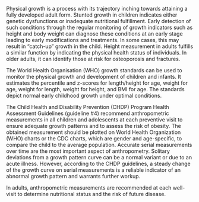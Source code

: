 Physical growth is a process with its trajectory inching towards attaining a fully developed adult form. Stunted growth in children indicates either genetic dysfunctions or inadequate nutritional fulfillment. Early detection of such conditions through the regular monitoring of growth indicators such as height and body weight can diagnose these conditions at an early stage leading to early modifications and treatments. In some cases, this may result in “catch-up” growth in the child. Height measurement in adults fulfills a similar function by indicating the physical health status of individuals. In older adults, it can identify those at risk for osteoporosis and fractures.

The World Health Organisation (WHO) growth standards can be used to monitor the physical growth and development of children and infants. It estimates the percentile and z-scores for length/height for age, weight for age, weight for length, weight for height, and BMI for age. The standards depict normal early childhood growth under optimal conditions.

The Child Health and Disability Prevention (CHDP) Program Health Assessment Guidelines (guideline #4) recommend anthropometric measurements in all children and adolescents at each preventive visit to ensure adequate growth patterns and to assess the risk of obesity. The obtained measurement should be plotted on World Health Organization (WHO) charts or the CDC charts, which are gender and age-specific, to compare the child to the average population. Accurate serial measurements over time are the most important aspect of anthropometry. Solitary deviations from a growth pattern curve can be a normal variant or due to an acute illness. However, according to the CHDP guidelines, a steady change of the growth curve on serial measurements is a reliable indicator of an abnormal growth pattern and warrants further workup.

In adults, anthropometric measurements are recommended at each well-visit to determine nutritional status and the risk of future disease.